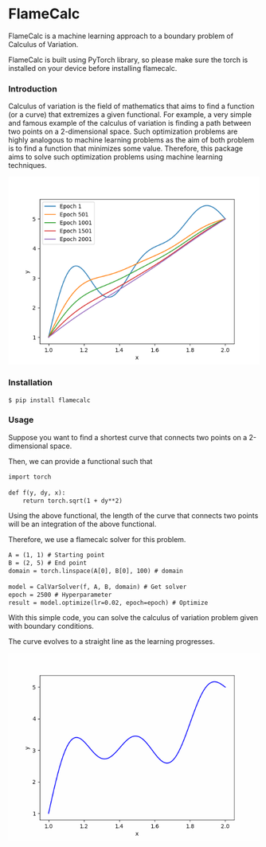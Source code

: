 # FlameCalc
FlameCalc is a machine learning approach to a boundary problem of Calculus of Variation.

FlameCalc is built using PyTorch library, so please make sure the torch is installed on your device before installing
flamecalc.

### Introduction
Calculus of variation is the field of mathematics that aims to find a function (or a curve) that 
extremizes a given functional. For example, a very simple and famous example of the
calculus of variation is finding a path between two points on a 2-dimensional space. Such optimization problems 
are highly analogous to machine learning problems as the aim of both problem is to find a function 
that minimizes some value. Therefore, this package aims to solve such optimization problems using machine learning techniques.

![Screenshot](img/line_epoch.png)

### Installation
```
$ pip install flamecalc
```

### Usage

Suppose you want to find a shortest curve that connects two points on a 2-dimensional space.

Then, we can provide a functional such that

```{python}
import torch

def f(y, dy, x):
    return torch.sqrt(1 + dy**2)
```

Using the above functional, the length of the curve that connects two points will be 
an integration of the above functional.

Therefore, we use a flamecalc solver for this problem.

```{python}
A = (1, 1) # Starting point
B = (2, 5) # End point
domain = torch.linspace(A[0], B[0], 100) # domain

model = CalVarSolver(f, A, B, domain) # Get solver
epoch = 2500 # Hyperparameter
result = model.optimize(lr=0.02, epoch=epoch) # Optimize
```

With this simple code, you can solve the calculus of variation problem given with boundary conditions.

The curve evolves to a straight line as the learning progresses.

![Screenshot](img/line_evolve.gif)
